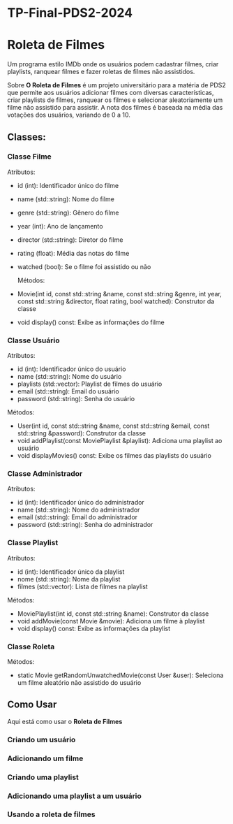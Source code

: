 # TP-Final-PDS2-2024

# Roleta de Filmes

Um programa estilo IMDb onde os usuários podem cadastrar filmes, criar playlists, ranquear filmes e fazer roletas de filmes não assistidos.

Sobre **O Roleta de Filmes** é um projeto universitário para a matéria de PDS2 que permite aos usuários adicionar filmes com diversas características, criar playlists de filmes, ranquear os filmes e selecionar aleatoriamente um filme não assistido para assistir. A nota dos filmes é baseada na média das votações dos usuários, variando de 0 a 10.

## **Classes:**

 ### **Classe Filme**
  
  Atributos:
* id (int): Identificador único do filme
* name (std::string): Nome do filme
* genre (std::string): Gênero do filme
* year (int): Ano de lançamento
* director (std::string): Diretor do filme
* rating (float): Média das notas do filme
* watched (bool): Se o filme foi assistido ou não

  Métodos:
* Movie(int id, const std::string &name, const std::string &genre, int year, const std::string &director, float rating, bool watched): Construtor da classe
* void display() const: Exibe as informações do filme

###  **Classe Usuário**
  
  Atributos:
* id (int): Identificador único do usuário
* name (std::string): Nome do usuário
* playlists (std::vector<MoviePlaylist>): Playlist de filmes do usuário
* email (std::string): Email do usuário
* password (std::string): Senha do usuário

Métodos:
* User(int id, const std::string &name, const std::string &email, const std::string &password): Construtor da classe
* void addPlaylist(const MoviePlaylist &playlist): Adiciona uma playlist ao usuário
* void displayMovies() const: Exibe os filmes das playlists do usuário
### **Classe Administrador**
Atributos:
* id (int): Identificador único do administrador
* name (std::string): Nome do administrador
* email (std::string): Email do administrador
* password (std::string): Senha do administrador

### **Classe Playlist**
Atributos:
* id (int): Identificador único da playlist
* nome (std::string): Nome da playlist
* filmes (std::vector<Movie>): Lista de filmes na playlist

Métodos:
* MoviePlaylist(int id, const std::string &name): Construtor da classe
* void addMovie(const Movie &movie): Adiciona um filme à playlist
* void display() const: Exibe as informações da playlist

### **Classe Roleta**

Métodos:

* static Movie getRandomUnwatchedMovie(const User &user): Seleciona um filme aleatório não assistido do usuário

## **Como Usar**

Aqui está como usar o **Roleta de Filmes**

### **Criando um usuário**

### **Adicionando um filme**

### **Criando uma playlist**

### **Adicionando uma playlist a um usuário**

### **Usando a roleta de filmes**
